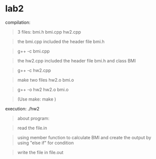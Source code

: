 # lab2
compilation: 

>3 files: bmi.h bmi.cpp hw2.cpp

>the bmi.cpp included the header file bmi.h

> g++ -c bmi.cpp

>the hw2.cpp included the header file bmi.h and class BMI

> g++ -c hw2.cpp

>make two files hw2.o bmi.o

> g++ -o hw2 hw2.o bmi.o

>(Use make:
 > make )
 
 execution:  ./hw2
 
 >about program:
 
 >read the file.in
 
 >using member function to calculate BMI and create the output by using "else if" for condition
 
 >write the file in file.out
 
